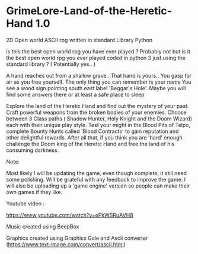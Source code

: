 # GrimeLore-Land-of-the-Heretic-Hand 1.0
2D Open world ASCII rpg written in standard Library Python 


is this the best open world rpg you have ever played ? Probably not but is it the best open world rpg you ever played coded in python 3 just using the standard library ? ( Potentially yes.. ) 

A hand reaches out from a shallow grave...That hand is yours.. You gasp for air as you free yourself. The only thing you can remember is your name
You see a wood sign pointing south east label 'Beggar's Hole'. Maybe you will find some answers there or at least a safe place to sleep

Explore the land of the Heretic Hand and find out the mystery of your past. Craft powerful weapons from the broken bodies of your enemies. Choose between 3 Class paths ( Shadow Hunter, Holy Knight and the Doom Wizard) each with their unique play style. Test your might in the Blood Pits of Telpo, complete Bounty Hunts called 'Blood Contracts' to gain reputation and other delightful rewards. After all that, if you think you are 'hard' enough challenge the Doom king of the Heretic Hand and free the land of his consuming darkness. 


Note:

Most likely I will be updating the game, even though complete, it still need some polishing. Will be grateful with any feedback to improve the game. I will also be uploading up a  'game engine' version so people can make their own games if they like.  

Youtube video : 

https://www.youtube.com/watch?v=ePkWSRuAVH8

Music created using BeepBox 

Graphics created using Graphics Gale and Ascii converter (https://www.text-image.com/convert/ascii.html) 
